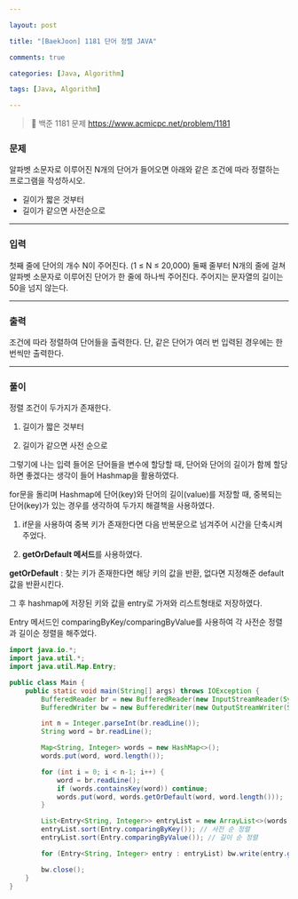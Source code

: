 ```yaml
---

layout: post

title: "[BaekJoon] 1181 단어 정렬 JAVA"

comments: true

categories: [Java, Algorithm]

tags: [Java, Algorithm]

---
```


> 🔗 백준 1181 문제 https://www.acmicpc.net/problem/1181

### **문제**

알파벳 소문자로 이루어진 N개의 단어가 들어오면 아래와 같은 조건에 따라 정렬하는 프로그램을 작성하시오.

- 길이가 짧은 것부터
- 길이가 같으면 사전순으로

------

### **입력**

첫째 줄에 단어의 개수 N이 주어진다. (1 ≤ N ≤ 20,000) 둘째 줄부터 N개의 줄에 걸쳐 알파벳 소문자로 이루어진 단어가 한 줄에 하나씩 주어진다. 주어지는 문자열의 길이는 50을 넘지 않는다.

------

### **출력**

조건에 따라 정렬하여 단어들을 출력한다. 단, 같은 단어가 여러 번 입력된 경우에는 한 번씩만 출력한다.

------

### **풀이**

정렬 조건이 두가지가 존재한다.

1. 길이가 짧은 것부터

2. 길이가 같으면 사전 순으로

그렇기에 나는 입력 들어온 단어들을 변수에 할당할 때, 단어와 단어의 길이가 함께 할당하면 좋겠다는 생각이 들어 Hashmap을 활용하였다.

for문을 돌리며 Hashmap에 단어(key)와 단어의 길이(value)를 저장할 때, 중복되는 단어(key)가 있는 경우를 생각하여 두가지 해결책을 사용하였다.

1. if문을 사용하여 중복 키가 존재한다면 다음 반복문으로 넘겨주어 시간을 단축시켜주었다.

2. **getOrDefault 메서드**를 사용하였다.

**getOrDefault** : 찾는 키가 존재한다면 해당 키의 값을 반환, 없다면 지정해준 default값을 반환시킨다.

그 후 hashmap에 저장된 키와 값을 entry로 가져와 리스트형태로 저장하였다.

Entry 메서드인 comparingByKey/comparingByValue를 사용하여 각 사전순 정렬과 길이순 정렬을 해주었다.



```java
import java.io.*;
import java.util.*;
import java.util.Map.Entry;

public class Main {
    public static void main(String[] args) throws IOException {
        BufferedReader br = new BufferedReader(new InputStreamReader(System.in));
        BufferedWriter bw = new BufferedWriter(new OutputStreamWriter(System.out));

        int n = Integer.parseInt(br.readLine());
        String word = br.readLine();

        Map<String, Integer> words = new HashMap<>();
        words.put(word, word.length());

        for (int i = 0; i < n-1; i++) {
            word = br.readLine();
            if (words.containsKey(word)) continue;
            words.put(word, words.getOrDefault(word, word.length()));
        }

        List<Entry<String, Integer>> entryList = new ArrayList<>(words.entrySet());
        entryList.sort(Entry.comparingByKey()); // 사전 순 정렬
        entryList.sort(Entry.comparingByValue()); // 길이 순 정렬

        for (Entry<String, Integer> entry : entryList) bw.write(entry.getKey() + "\n");

        bw.close();
    }
}
```